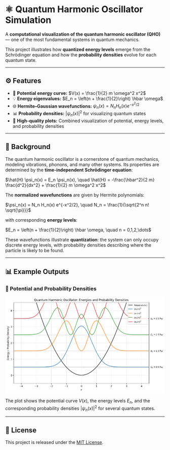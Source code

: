# ⚛️ Quantum Harmonic Oscillator Simulation

A **computational visualization of the quantum harmonic oscillator (QHO)** — one of the most fundamental systems in quantum mechanics.

This project illustrates how **quantized energy levels** emerge from the Schrödinger equation and how the **probability densities** evolve for each quantum state.

---

## ⚙️ Features

- 🧮 **Potential energy curve:** $V(x) = \frac{1}{2} m \omega^2 x^2$  
- 💡 **Energy eigenvalues:** $E_n = \left(n + \frac{1}{2}\right) \hbar \omega$  
- 🌐 **Hermite–Gaussian wavefunctions:** $\psi_n(x) = N_n H_n(x) e^{-x^2/2}$  
- 📊 **Probability densities:** $|\psi_n(x)|^2$ for visualizing quantum states  
- 🎨 **High-quality plots:** Combined visualization of potential, energy levels, and probability densities

---

## 🧠 Background

The quantum harmonic oscillator is a cornerstone of quantum mechanics, modeling vibrations, phonons, and many other systems. Its properties are determined by the **time-independent Schrödinger equation**:

$\hat{H} \psi_n(x) = E_n \psi_n(x), \quad \hat{H} = -\frac{\hbar^2}{2 m} \frac{d^2}{dx^2} + \frac{1}{2} m \omega^2 x^2$

The **normalized wavefunctions** are given by Hermite polynomials:

$\psi_n(x) = N_n H_n(x) e^{-x^2/2}, \quad N_n = \frac{1}{\sqrt{2^n n! \sqrt{\pi}}}$

with corresponding **energy levels**:

$E_n = \left(n + \frac{1}{2}\right) \hbar \omega, \quad n = 0,1,2,\dots$

These wavefunctions illustrate **quantization**: the system can only occupy discrete energy levels, with probability densities describing where the particle is likely to be found.

---

## 📊 Example Outputs

### 🔹 Potential and Probability Densities
![Quantum Harmonic Oscillator](QHO.png)

The plot shows the potential curve $V(x)$, the energy levels $E_n$, and the corresponding probability densities $|\psi_n(x)|^2$ for several quantum states.

---

## 📝 License
This project is released under the [MIT License](LICENSE).


